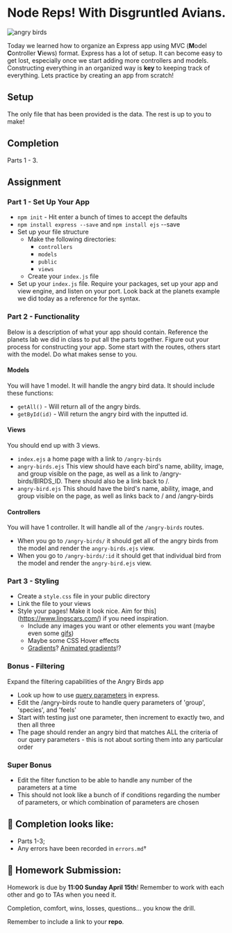 # Node Reps! With Disgruntled Avians.

![angry birds](https://media.giphy.com/media/fKACOQcJ6LnTa/giphy.gif)

Today we learned how to organize an Express app using MVC (**M**odel **C**ontroller **V**iews) format. Express has a lot of setup. It can become easy to get lost, especially once we start adding more controllers and models. Constructing everything in an organized way is **key** to keeping track of everything. Lets practice by creating an app from scratch!

## Setup

The only file that has been provided is the data. The rest is up to you to make!

## Completion

Parts 1 - 3.

## Assignment

### Part 1 - Set Up Your App

- `npm init` - Hit enter a bunch of times to accept the defaults
- `npm install express --save` and `npm install ejs` --save
- Set up your file structure
    - Make the following directories:
        - `controllers`
        - `models`
        - `public`
        - `views`
    - Create your `index.js` file
- Set up your `index.js` file. Require your packages, set up your app and view engine, and listen on your port. Look back at the planets example we did today as a reference for the syntax.

### Part 2 - Functionality

Below is a description of what your app should contain. Reference the planets lab we did in class to put all the parts together. Figure out your process for constructing your app. Some start with the routes, others start with the model. Do what makes sense to you.

#### Models

You will have 1 model. It will handle the angry bird data. It should include these functions:
- `getAll()` - Will return all of the angry birds.
- `getById(id)` - Will return the angry bird with the inputted id.

#### Views

You should end up with 3 views.
- `index.ejs` a home page with a link to `/angry-birds`
- `angry-birds.ejs` This view should have each bird's name, ability, image, and group visible on the page, as well as a link to /angry-birds/BIRDS_ID. There should also be a link back to /.
- `angry-bird.ejs` This should have the bird's name, ability, image, and group visible on the page, as well as links back to / and /angry-birds


#### Controllers

You will have 1 controller. It will handle all of the `/angry-birds` routes.
- When you go to `/angry-birds/` it should get all of the angry birds from the model and render the `angry-birds.ejs` view.
- When you go to `/angry-birds/:id` it should get that individual bird from the model and render the `angry-bird.ejs` view.

### Part 3 - Styling

- Create a `style.css` file in your public directory
- Link the file to your views
- Style your pages! Make it look nice. Aim for this](https://www.lingscars.com/) if you need inspiration.
    - Include any images you want or other elements you want (maybe even some [gifs](https://giphy.com/))
    - Maybe some CSS Hover effects
    - [Gradients](http://www.colorzilla.com/gradient-editor/)? [Animated gradients](https://www.gradient-animator.com/)!?

### Bonus - Filtering

Expand the filtering capabilities of the Angry Birds app

- Look up how to use [query parameters](https://expressjs.com/en/api.html#req.query) in express.
- Edit the /angry-birds route to handle query parameters of 'group', 'species', and 'feels'
- Start with testing just one parameter, then increment to exactly two, and then all three
- The page should render an angry bird that matches ALL the criteria of our query parameters - this is not about sorting them into any particular order

### Super Bonus

- Edit the filter function to be able to handle any number of the parameters at a time
- This should not look like a bunch of if conditions regarding the number of parameters, or which combination of parameters are chosen

## 🚀 Completion looks like:

- Parts 1-3;
- Any errors have been recorded in `errors.md`†

## 🚀 Homework Submission:

Homework is due by **11:00 Sunday April 15th**! Remember to work with each other and go to TAs when you need it. 

Completion, comfort, wins, losses, questions... you know the drill.

Remember to include a link to your **repo**.
